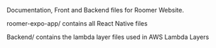 Documentation, Front and Backend files for Roomer Website.

roomer-expo-app/ contains all React Native files

Backend/ contains the lambda layer files used in AWS Lambda Layers
